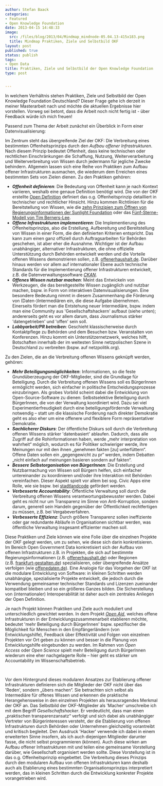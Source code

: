 ```yaml
---
author: Stefan Baack
categories:
- Featured
- Open Knowledge Foundation
date: 2013-04-15 14:48:33
image:
  src: /files/blog/2013/04/Mindmap_mindnode-05.04.13-415x183.png
  title: Mindmap Praktiken, Ziele und Selbstbild OKF
layout: post
published: true
status: publish
tags:
- Open Data
title: Praktiken, Ziele und Selbstbild der Open Knowledge Foundation
type: post


---
```


In welchem Verhältnis stehen Praktiken, Ziele und Selbstbild der Open Knowledge Foundation Deutschland? Dieser Frage gehe ich derzeit in meiner Masterarbeit nach und möchte die aktuellen Ergebnisse hier vorstellen. Vorweg sei betont, dass die Arbeit noch nicht fertig ist - über Feedback würde ich mich freuen!

Passend zum Thema der Arbeit zunächst ein Überblick in Form einer Datenvisualisierung:

  
Im Zentrum steht das übergreifende Ziel der OKF: Die Verbreitung eines bestimmten Offenheitsprinzips durch den _Aufbau offener Infrastrukturen_. Nach diesem Prinzip bedeutet Offenheit, dass keine technischen oder rechtlichen Einschränkungen die Schaffung, Nutzung, Weiterverarbeitung und Weiterverbreitung von Wissen durch jedermann für jegliche Zwecke behindern. Allgemein lassen sich eine Reihe von Praktiken zum Aufbau offener Infrastrukturen ausmachen, die wiederum dem Erreichen eines bestimmten Sets von Zielen dienen. Zu den Praktiken gehören:

  * _**Offenheit definieren**_: Die Bedeutung von Offenheit kann je nach Kontext variieren, weshalb eine genaue Definition benötigt wird. Die von der OKF erstellte [Open Definition](http://opendefinition.org/) definiert das o.g. Offenheitsprinzip detailliert in technischer und rechtlicher Hinsicht. Hinzu kommen Richtlinien für die Bereitstellung von Wissen, wie die [zehn Prinzipien zum Öffnen von Regierungsinformationen der Sunlight Foundation](http://sunlightfoundation.com/policy/documents/ten-open-data-principles/) oder das [Fünf-Sterne-Modell von Tim Berners-Lee](http://www.w3.org/DesignIssues/LinkedData.html).
  * _**Offene Infrastrukturen implementieren**_: Die Implementierung des Offenheitsprinzips, also die Erstellung, Aufbereitung und Bereitstellung von Wissen in einer Form, die den definierten Kriterien entspricht. Das kann zum einen ganz offiziell durch Auftragsarbeiten für Behörden geschehen, ist aber eher die Ausnahme. Wichtiger ist der Aufbau unabhängiger, alternativer Infrastrukturen, die ohne offizielle Unterstützung durch Behörden entwickelt werden und die Vorteile offenen Wissens demonstrieren sollen, z.B. [offenerhaushalt.de](http://offenerhaushalt.de/). Darüber hinaus werden vor allem auf internationaler Ebene auch technische Standards für die Implementierung offener Infrastrukturen entwickelt, z.B. die Datenverwaltungssoftware _[CKAN](http://ckan.org/)_.
  * _**Offenes Wissen nutzbar machen**_: Meint das Entwickeln von Werkzeugen, die das bereitgestellte Wissen zugänglich und nutzbar machen, bspw. in Form von interaktiven Datenvisualisierungen. Eine besondere Bedeutung nimmt in diesem Zusammenhang die Förderung von (Daten-)Intermediären ein, die diese Aufgabe übernehmen. Einerseits fördert man die Entstehung neuer Intermediäre, bspw. indem man eine Community aus 'Gesellschaftshackern' aufbaut (siehe unten); andererseits geht es vor allem darum, dass Journalismus stärker 'datengetrieben' und 'offen' sein soll.
  * _**Lobbyarbeit/PR betreiben**_: Geschieht klassischerweise durch Kontaktpflege zu Behörden und dem Besuchen bzw. Veranstalten von Konferenzen. Hinzu kommt ein Unterstützernetzwerk, welches hilft, Botschaften innerhalb der im weitesten Sinne netzpolischen Szene in Deutschland zu verbreiten (bspw. auf netzpolitik.org).

  
Zu den Zielen, die an die Verbreitung offenen Wissens geknüpft werden, gehören:

  * _**Mehr Beteiligungsmöglichkeiten**_: Informationen, so die feste Grundüberzeugung der OKF-Mitglieder, sind die Grundlage für Beteiligung. Durch die Verbreitung offenen Wissens soll es BürgerInnen ermöglicht werden, sich einfacher in politische Entscheidungsprozesse einzubringen. Als grobes Vorbild scheint dabei die Entwicklung von Open-Source-Software zu dienen: Selbstselektive Beteiligung durch BürgerInnen, die von der Verwaltung koordiniert wird. Dazu sei viel Experimentierfreudigkeit durch eine beteiligungsfördernde Verwaltung notwendig – statt um die klassische Forderung nach direkter Demokratie geht es also eher um eine offenere und flexiblere Form repräsentativer Demokratie.
  * _**Sachlicherer Diskurs**_: Der öffentliche Diskurs soll durch die Verbreitung offenen Wissens stärker 'datenbasiert' ablaufen. Dadurch, dass alle Zugriff auf die Rohinformationen haben, werde „mehr interpretation von wahrheit“ möglich, wodurch es für Politiker schwieriger werde, ihre Meinungen nur mit den ihnen „genehmen fakten [zu] unterfüttern“. Offene Daten sollen ein „gegengewicht zu pr“ werden, indem Debatten „nicht einfach auf meinungen basieren sondern auf fakten“.
  * _**Bessere Selbstorganisation von BürgerInnen**_: Die Erstellung und Nutzbarmachung von Wissen soll Bürgern helfen, sich einfacher untereinander zu koordinieren und/oder ihre Interaktion mit Behörden vereinfachen. Dieser Aspekt spielt vor allem bei sog. Civic Apps eine Rolle, wie sie bspw. bei [stadtlandcode](http://stadtlandcode.de/) gefördert werden.
  * _**Verbesserte Accountability**_: Öffentliche Verwaltung soll durch die Verbreitung offenen Wissens verantwortungsbewusster werden. Dabei geht es nicht nur um Transparenz im Sinne von Anti-Korruption, sondern darum, generell sein Handeln gegenüber der Öffentlichkeit rechtfertigen zu müssen, z.B. bei Vergabeverfahren.
  * _**Verbesserte Effizienz**_: Durch größere Transparenz sollen ineffiziente oder gar redundante Abläufe in Organisationen sichtbar werden, was öffentliche Verwaltung insgesamt effizienter machen soll.

Diese Praktiken und Ziele können wie eine Folie über die einzelnen Projekte der OKF gelegt werden, um zu sehen, wie diese sich darin konkretisieren. Im Bereich Open Government Data konkretisiert sich der Aufbau von offenen Infrastrukturen z.B. in Projekten, die sich auf bestimmte Regierungsinformationen (z.B. [offenerhaushalt.de](http://offenerhaushalt.de/)) oder Regionen (z.B. [frankfurt-gestalten.de](http://www.frankfurt-gestalten.de/)) spezialisieren, oder übergreifende Ansätze verfolgen (wie [offenedaten.de](http://offenedaten.de/)). Eine Analogie für das Vorgehen der OKF ist die modulare Entwicklung von Software: in kleinen Schritten werden unabhängige, spezialisierte Projekte entwickelt, die jedoch durch die Verwendung gemeinsamer technischer Standards und Lizenzen zueinander kompatibel bleiben und so ein größeres Ganzes bilden. Die Sicherstellung von (internationaler) Interoperabilität ist daher auch ein zentrales Anliegen der Open Definition.

Je nach Projekt können Praktiken und Ziele auch moduliert und unterschiedlich gewichtet werden. In dem Projekt _[Open Aid](http://www.openaid.de/)_, welches offene Infrastrukturen in der Entwicklungszusammenarbeit etablieren möchte, bedeutet 'mehr Beteiligung durch BürgerInnen' bspw. spezifischer die Möglichkeit für Menschen in den Empfängerländern (von Entwicklungshilfe), Feedback über Effektivität und Folgen von einzelnen Projekten vor Ort geben zu können und besser in die Planung von Entwicklungshilfe eingebunden zu werden. Im Rahmen von _Open Access_ oder _Open Science_ spielt mehr Beteiligung durch BürgerInnen wiederum eine eher nachgelagerte Rolle – hier geht es stärker um Accountability im Wissenschaftsbetrieb.

 

Vor dem Hintergrund dieses modularen Ansatzes zur Etablierung offener Infrastrukturen definieren sich die Mitglieder der OKF nicht über das 'Reden', sondern „übers machen“. Sie betrachten sich selbst als Intermediäre für offenes Wissen und erkennen die praktische Herangehensweise in den einzelnen Projekten als herausragendes Merkmal der OKF an. Das Selbstbild der OKF-Mitglieder als 'Macher' umschreibe ich mit dem Begriff _Gesellschaftshacker_. Er verdeutlicht, dass man einen „praktischen transparenzansatz“ verfolgt und sich dabei als unabhängiger Vertreter von Bürgerinteressen versteht, der die Etablierung von offenen Infrastrukturen durch Behörden oder Unternehmen gleichzeitig vorantreibt und kritisch begleitet. Den Ausdruck 'Hacker' verwende ich dabei in einem erweiterten Sinne insofern, als ich auch diejenigen Mitglieder darunter fasse, die nicht selbst programmieren (können). Auch diese wirken am Aufbau offener Infrastrukturen mit und teilen eine gemeinsame Vorstellung darüber, wie Gesellschaft organisiert werden sollte. Diese Vorstellung ist in das o.g. Offenheitsprinzip eingebettet. Die Verbreitung dieses Prinzips durch den modularen Aufbau von offenen Infrastrukturen kann deshalb auch als Etablierung eines bestimmten Organisationsprinzips interpretiert werden, das in kleinen Schritten durch die Entwicklung konkreter Projekte vorangetrieben wird.

 